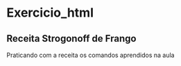 # Exercicio_html

## Receita Strogonoff de Frango

Praticando com a receita os comandos aprendidos na aula
